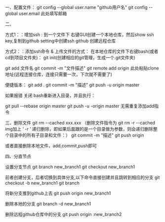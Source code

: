 一、配置文件： 
git config --global user.name "github用户名"
git config --global user.email 此处填写邮箱


二、

方式1：：增加ssh :
到一个文件下 右键GUI创建一个本地仓库，然后show ssh key,复制到github setting中创建ssh
github 创建远程仓库


方式2：：添加ssh命令 & 上传文件的方式：
在本地仓库的文件下右键bash(或者cd到项目文件夹)：
git init(创建相应的git管理，生成一个.git文件夹)

git add 文件名
git commit -m "文件描述"
git remote add origin 此处粘贴clone地址(远程连接仓库，连接只需要一次，下次就不需要了)

便捷版本：
git add . 
git commit -m "描述"
git push -u origin master

如果报错
关闭 bash重新进入目录，并且执行：

git pull --rebase origin master
git push -u -origin master
无需重复添加add指令

三、删除文件
git rm --cached xxx.xxx （删除文件指令为 git rm -r --cached img加上 ‘ -r ’ 递归删除，即如果后面跟的是一个目录做为参数，则会递归删除整个目录中的所有子目录和文件：）
git commit -m "描述"
git push origin

或者直接删除本地文件，add,commit,push即可

四、分直节点

设置分支节点
git branch new_branch1
git checkout new_branch1

前者创建分支，后者切换到具体分支,以下命令直接创建并且跳转到相应的分支
git checkout -b new_branch1
git branch

将新分支推到github上去
git push origin new_branch1

删除本地的分支
git branch -d new_branch1

删除远程github仓库中的分支
git push origin  :new_branch2
